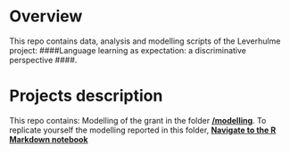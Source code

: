 # Overview
This repo contains data, analysis and modelling scripts of the Leverhulme project: ####Language learning as expectation: a discriminative perspective ####.

# Projects description
This repo contains: 
Modelling of the grant in the folder **[/modelling](https://github.com/n400peanuts/leverhulmeNDL/tree/master/modelling)**. 
To replicate yourself the modelling reported in this folder, **[Navigate to the R Markdown notebook](https://github.com/n400peanuts/leverhulmeNDL/blob/master/modelling/modellingGrant_strand1.Rmd)** 
